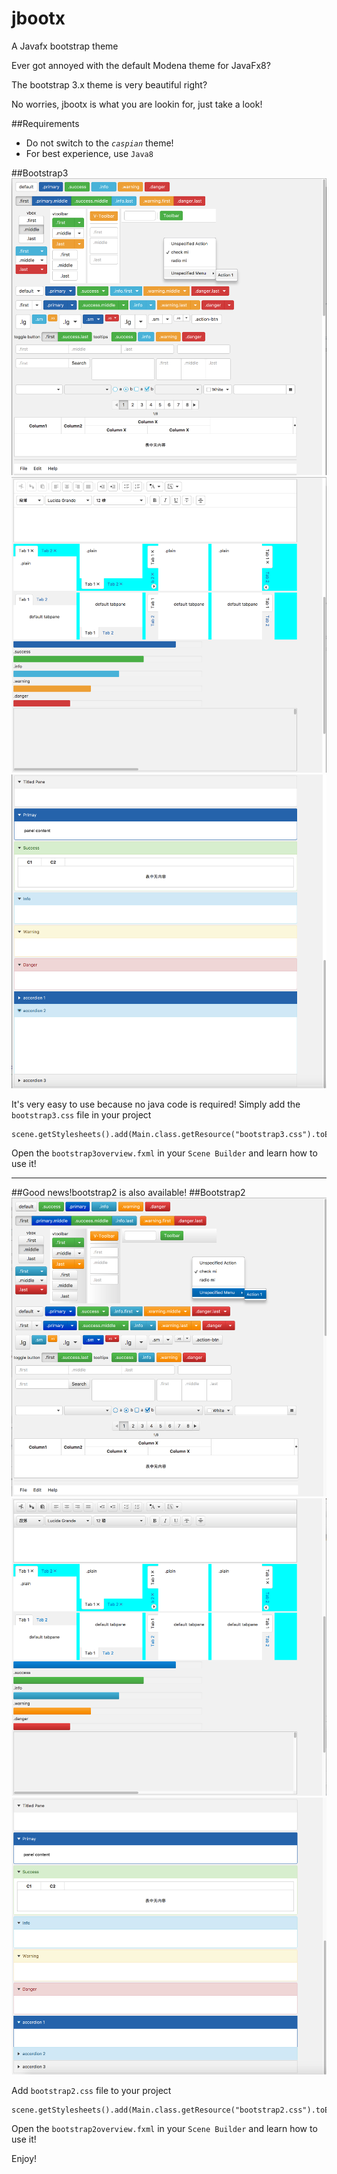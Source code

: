 # jbootx
A Javafx bootstrap theme

Ever got annoyed with the default Modena theme for JavaFx8?

The bootstrap 3.x theme is very beautiful right?

No worries, jbootx is what you are lookin for, just take a look!

##Requirements
- Do not switch to the *`caspian`* theme!
- For best experience, use `Java8`

##Bootstrap3
![](images/bootstrap3-1.png)
![](images/bootstrap3-2.png)
![](images/bootstrap3-3.png)

It's very easy to use because no java code is required! Simply add the `bootstrap3.css` file in your project

~~~
scene.getStylesheets().add(Main.class.getResource("bootstrap3.css").toExternalForm());
~~~

Open the `bootstrap3overview.fxml` in your `Scene Builder` and learn how to use it!


-------
##Good news!bootstrap2 is also available!
##Bootstrap2
![](images/bootstrap2-1.png)
![](images/bootstrap2-2.png)
![](images/bootstrap2-3.png)

Add `bootstrap2.css` file to your project
~~~
scene.getStylesheets().add(Main.class.getResource("bootstrap2.css").toExternalForm());
~~~

Open the `bootstrap2overview.fxml` in your `Scene Builder` and learn how to use it!

Enjoy!
